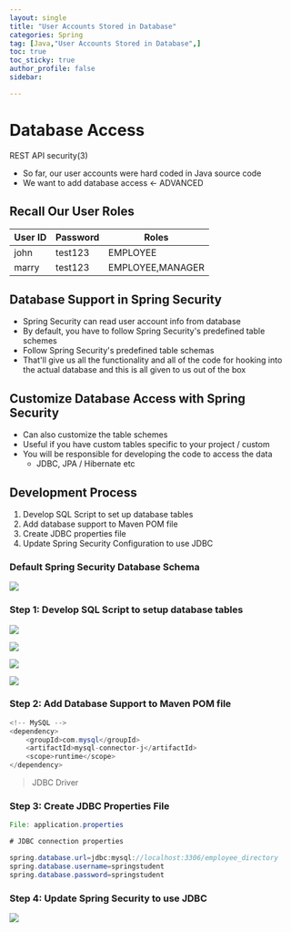 ```yaml
---
layout: single
title: "User Accounts Stored in Database"
categories: Spring
tag: [Java,"User Accounts Stored in Database",]
toc: true
toc_sticky: true
author_profile: false
sidebar:

---
```

# Database Access
REST API security(3)
- So far, our user accounts were hard coded in Java source code
- We want to add database access <- ADVANCED

## Recall Our User Roles


| User ID | Password | Roles    |
| ------- | -------- | -------- |
| john    | test123  | EMPLOYEE |
| marry   | test123  | EMPLOYEE,MANAGER         |

## Database Support in Spring Security
- Spring Security can read user account info from database
- By default, you have to follow Spring Security's predefined table schemes
- Follow Spring Security's predefined table schemas
- That'll give us all the functionality and all of the code for hooking into the actual database and this is all given to us out of the box

## Customize Database Access with Spring Security
- Can also customize the table schemes
- Useful if you have custom tables specific to your project / custom
- You will be responsible for developing the code to access the data
	- JDBC, JPA / Hibernate etc

## Development Process
1. Develop SQL Script to set up database tables
2. Add database support to Maven POM file
3. Create JDBC properties file
4. Update Spring Security Configuration to use JDBC

### Default Spring Security Database Schema

![](https://i.imgur.com/Nho9fuy.png)


### Step 1: Develop SQL Script to setup database tables

![](https://i.imgur.com/AU5kN0f.png)

![](https://i.imgur.com/ycjsOoD.png)

![](https://i.imgur.com/zjdEe32.png)

![](https://i.imgur.com/sYFDZtK.png)




### Step 2: Add Database Support to Maven POM file

```java
<!-- MySQL -->
<dependency>
	<groupId>com.mysql</groupId>
	<artifactId>mysql-connector-j</artifactId>
	<scope>runtime</scope>
</dependency>
```
>JDBC Driver


### Step 3: Create JDBC Properties File

```java
File: application.properties

# JDBC connection properties

spring.database.url=jdbc:mysql://localhost:3306/employee_directory
spring.database.username=springstudent
spring.database.password=springstudent
```

### Step 4: Update Spring Security to use JDBC

![](https://i.imgur.com/TrKtgKz.png)
